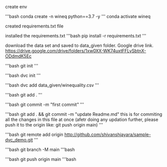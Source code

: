 create env


'''bash
conda create -n wineq python==3.7 -y
'''
conda activate wineq

created requirements.txt file

installed the requirements.txt
'''bash
pip install -r requirements.txt
'''

download the data set and saved to data_given folder. Google drive link.
https://drive.google.com/drive/folders/1xw0XX-WK74uxtFFLySbtnX-ODdmdK5Ec

'''bash
git init
'''

'''bash
    dvc init
'''

'''bash
    dvc add data_given/winequality.csv
'''

'''bash
    git add .
'''

'''bash
    git commit -m "first commit"
'''

'''bash
    git add . && git commit -m "update Readme.md" this is for commiting all the changes in this file at once
    (afetr doing any updation further, please push it to the origin like: git push origin main)
'''

'''bash
    git remote add origin http://github.com/shivanshjayara/sample-dvc_demo.git
'''

'''bash
    git branch -M main
'''bash

'''bash
    git push origin main
'''bash